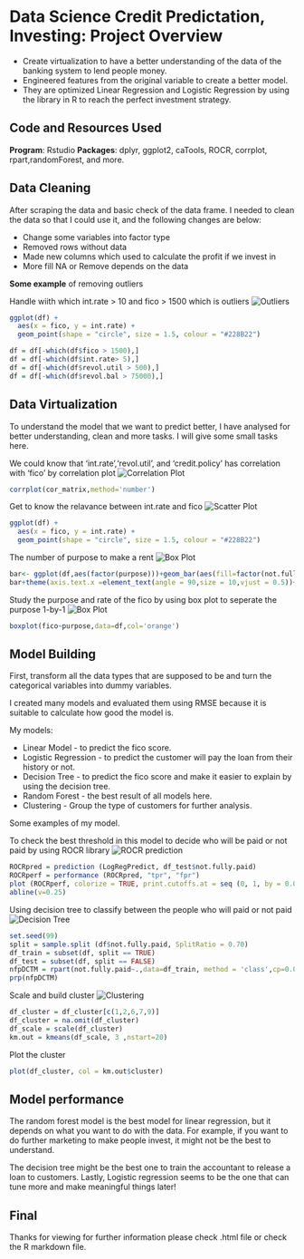 # Data Science Credit Predictation, Investing: Project Overview
- Create virtualization to have a better understanding of the data of the banking system to lend people money.
- Engineered features from the original variable to create a better model.
- They are optimized Linear Regression and Logistic Regression by using the library in R to reach the perfect investment strategy.

## Code and Resources Used
**Program**: Rstudio
**Packages**: dplyr, ggplot2, caTools, ROCR, corrplot, rpart,randomForest, and more.

## Data Cleaning
After scraping the data and basic check of the data frame. I needed to clean the data so that I could use it, and the following changes are below:

- Change some variables into factor type
- Removed rows without data
- Made new columns which used to calculate the profit if we invest in
- More fill NA or Remove depends on the data

**Some example** of removing outliers

Handle wiith which int.rate > 10 and fico > 1500 which is outliers
![Outliers](https://github.com/northpr/LendingClub/blob/main/images/Screen%20Shot%202564-10-28%20at%2011.15.00.png?raw=true)
```R
ggplot(df) +
  aes(x = fico, y = int.rate) +
  geom_point(shape = "circle", size = 1.5, colour = "#228B22")
```

```R
df = df[-which(df$fico > 1500),]
df = df[-which(df$int.rate> 5),]
df = df[-which(df$revol.util > 500),]
df = df[-which(df$revol.bal > 75000),]
```

## Data Virtualization
To understand the model that we want to predict better, I have analysed for better understanding, clean and more tasks. I will give some small tasks here.

We could know that ‘int.rate’,‘revol.util’, and ‘credit.policy’ has correlation with ‘fico’ by correlation plot
![Correlation Plot](https://github.com/northpr/LendingClub/blob/main/images/Screen%20Shot%202564-10-28%20at%2001.02.50.png)
```R
corrplot(cor_matrix,method='number')
```

Get to know the relavance between int.rate and fico
![Scatter Plot](https://github.com/northpr/LendingClub/blob/main/images/Screen%20Shot%202564-10-28%20at%2001.02.58.png?raw=true)
```R
ggplot(df) +
  aes(x = fico, y = int.rate) +
  geom_point(shape = "circle", size = 1.5, colour = "#228B22")
```

The number of purpose to make a rent
![Box Plot](https://github.com/northpr/LendingClub/blob/main/images/Screen%20Shot%202564-10-28%20at%2001.03.05.png?raw=true)
```R
bar<- ggplot(df,aes(factor(purpose)))+geom_bar(aes(fill=factor(not.fully.paid)),position='dodge')
bar+theme(axis.text.x =element_text(angle = 90,size = 10,vjust = 0.5))+theme_bw()
```

Study the purpose and rate of the fico by using box plot to seperate the purpose 1-by-1
![Box Plot](https://github.com/northpr/LendingClub/blob/main/images/Screen%20Shot%202564-10-28%20at%2010.50.56.png?raw=true)
```R
boxplot(fico~purpose,data=df,col='orange')
```

## Model Building

First, transform all the data types that are supposed to be and turn the categorical variables into dummy variables.

I created many models and evaluated them using RMSE because it is suitable to calculate how good the model is.

My models:
- Linear Model - to predict the fico score.
- Logistic Regression - to predict the customer will pay the loan from their history or not.
- Decision Tree - to predict the fico score and make it easier to explain by using the decision tree.
- Random Forest - the best result of all models here.
- Clustering - Group the type of customers for further analysis.

Some examples of my model.

To check the best threshold in this model to decide who will be paid or not paid by using ROCR library
![ROCR prediction](https://github.com/northpr/LendingClub/blob/main/images/Screen%20Shot%202564-10-28%20at%2010.56.14.png?raw=true)
```R
ROCRpred = prediction (LogRegPredict, df_test$not.fully.paid)
ROCRperf = performance (ROCRpred, "tpr", "fpr")
plot (ROCRperf, colorize = TRUE, print.cutoffs.at = seq (0, 1, by = 0.01), text.adj = c(-0.2, 1.7))
abline(v=0.25)
```

Using decision tree to classify between the people who will paid or not paid
![Decision Tree](https://github.com/northpr/LendingClub/blob/main/images/Screen%20Shot%202564-10-28%20at%2010.58.34.png?raw=true)
```R
set.seed(99)
split = sample.split (df$not.fully.paid, SplitRatio = 0.70)
df_train = subset(df, split == TRUE)
df_test = subset(df, split == FALSE)
nfpDCTM = rpart(not.fully.paid~.,data=df_train, method = 'class',cp=0.002)
prp(nfpDCTM)
```

Scale and build cluster
![Clustering](https://github.com/northpr/LendingClub/blob/main/images/Screen%20Shot%202564-10-28%20at%2010.55.59.png?raw=true)
```R
df_cluster = df_cluster[c(1,2,6,7,9)]
df_cluster = na.omit(df_cluster)
df_scale = scale(df_cluster)
km.out = kmeans(df_scale, 3 ,nstart=20)
```

Plot the cluster
```R
plot(df_cluster, col = km.out$cluster)
```

## Model performance
The random forest model is the best model for linear regression, but it depends on what you want to do with the data. For example, if you want to do further marketing to make people invest, it might not be the best to understand.

The decision tree might be the best one to train the accountant to release a loan to customers. Lastly, Logistic regression seems to be the one that can tune more and make meaningful things later!

## Final
Thanks for viewing for further information please check .html file or check the R markdown file.
